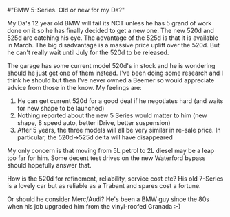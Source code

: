 #"BMW 5-Series. Old or new for my Da?"


 <p>My Da's 12 year old BMW will fail its NCT unless he has 5 grand of work done on it so he has finally decided to get a new one. The new 520d and 525d are catching his eye. The advantage of the 525d is that it is available in March. The big disadvantage is a massive price uplift over the 520d. But he can't really wait until July for the 520d to be released.</p>
<p>The garage has some current model 520d's in stock and he is wondering should he just get one of them instead. I've been doing some research and I think he should but then I've never owned a Beemer so would appreciate advice from those in the know. My feelings are:</p>
<ol>
<li>He can get current 520d for a good deal if he negotiates hard (and waits for new shape to be launched)</li>
<li>Nothing reported about the new 5 Series would matter to him (new shape, 8 speed auto, better iDrive, better suspension)</li>
<li>After 5 years, the three models will all be very similar in re-sale price. In particular, the 520d-&gt;525d delta will have disappeared</li>
</ol>
<p>My only concern is that moving from 5L petrol to 2L diesel may be a leap too far for him. Some decent test drives on the new Waterford bypass should hopefully answer that.</p>
<p>How is the 520d for refinement,&nbsp;reliability, service cost etc? His old 7-Series is a lovely car but as reliable as a Trabant and spares cost a fortune.</p>
<p>Or should he consider Merc/Audi? He's been a BMW guy since the 80s when his job upgraded him from the vinyl-roofed Granada :-)&nbsp;</p>
<p>&nbsp;</p>
<p>&nbsp;</p>
 